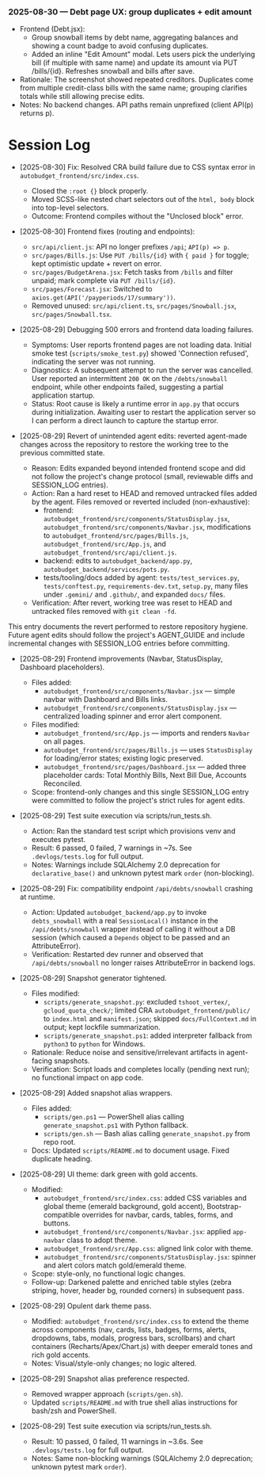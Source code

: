 ### 2025-08-30 — Debt page UX: group duplicates + edit amount

- Frontend (Debt.jsx):
  - Group snowball items by debt name, aggregating balances and showing a count badge to avoid confusing duplicates.
  - Added an inline "Edit Amount" modal. Lets users pick the underlying bill (if multiple with same name) and update its amount via PUT /bills/{id}. Refreshes snowball and bills after save.
- Rationale: The screenshot showed repeated creditors. Duplicates come from multiple credit-class bills with the same name; grouping clarifies totals while still allowing precise edits.
- Notes: No backend changes. API paths remain unprefixed (client API(p) returns p).

# Session Log

- [2025-08-30] Fix: Resolved CRA build failure due to CSS syntax error in `autobudget_frontend/src/index.css`.

  - Closed the `:root {}` block properly.
  - Moved SCSS-like nested chart selectors out of the `html, body` block into top-level selectors.
  - Outcome: Frontend compiles without the "Unclosed block" error.

- [2025-08-30] Frontend fixes (routing and endpoints):

  - `src/api/client.js`: API no longer prefixes `/api`; `API(p) => p`.
  - `src/pages/Bills.js`: Use `PUT /bills/{id}` with `{ paid }` for toggle; kept optimistic update + revert on error.
  - `src/pages/BudgetArena.jsx`: Fetch tasks from `/bills` and filter unpaid; mark complete via `PUT /bills/{id}`.
  - `src/pages/Forecast.jsx`: Switched to `axios.get(API('/payperiods/17/summary'))`.
  - Removed unused: `src/api/client.ts`, `src/pages/Snowball.jsx`, `src/pages/Snowball.tsx`.

- [2025-08-29] Debugging 500 errors and frontend data loading failures.

  - Symptoms: User reports frontend pages are not loading data. Initial smoke test (`scripts/smoke_test.py`) showed 'Connection refused', indicating the server was not running.
  - Diagnostics: A subsequent attempt to run the server was cancelled. User reported an intermittent `200 OK` on the `/debts/snowball` endpoint, while other endpoints failed, suggesting a partial application startup.
  - Status: Root cause is likely a runtime error in `app.py` that occurs during initialization. Awaiting user to restart the application server so I can perform a direct launch to capture the startup error.

- [2025-08-29] Revert of unintended agent edits: reverted agent-made changes across the repository to restore the working tree to the previous committed state.
  - Reason: Edits expanded beyond intended frontend scope and did not follow the project's change protocol (small, reviewable diffs and SESSION_LOG entries).
  - Action: Ran a hard reset to HEAD and removed untracked files added by the agent. Files removed or reverted included (non-exhaustive):
    - frontend: `autobudget_frontend/src/components/StatusDisplay.jsx`, `autobudget_frontend/src/components/Navbar.jsx`, modifications to `autobudget_frontend/src/pages/Bills.js`, `autobudget_frontend/src/App.js`, and `autobudget_frontend/src/api/client.js`.
    - backend: edits to `autobudget_backend/app.py`, `autobudget_backend/services/pots.py`.
    - tests/tooling/docs added by agent: `tests/test_services.py`, `tests/conftest.py`, `requirements-dev.txt`, `setup.py`, many files under `.gemini/` and `.github/`, and expanded `docs/` files.
  - Verification: After revert, working tree was reset to HEAD and untracked files removed with `git clean -fd`.

This entry documents the revert performed to restore repository hygiene. Future agent edits should follow the project's AGENT_GUIDE and include incremental changes with SESSION_LOG entries before committing.

- [2025-08-29] Frontend improvements (Navbar, StatusDisplay, Dashboard placeholders).

  - Files added:
    - `autobudget_frontend/src/components/Navbar.jsx` — simple navbar with Dashboard and Bills links.
    - `autobudget_frontend/src/components/StatusDisplay.jsx` — centralized loading spinner and error alert component.
  - Files modified:
    - `autobudget_frontend/src/App.js` — imports and renders `Navbar` on all pages.
    - `autobudget_frontend/src/pages/Bills.js` — uses `StatusDisplay` for loading/error states; existing logic preserved.
    - `autobudget_frontend/src/pages/Dashboard.jsx` — added three placeholder cards: Total Monthly Bills, Next Bill Due, Accounts Reconciled.
  - Scope: frontend-only changes and this single SESSION_LOG entry were committed to follow the project's strict rules for agent edits.

- [2025-08-29] Test suite execution via scripts/run_tests.sh.

  - Action: Ran the standard test script which provisions venv and executes pytest.
  - Result: 6 passed, 0 failed, 7 warnings in ~7s. See `.devlogs/tests.log` for full output.
  - Notes: Warnings include SQLAlchemy 2.0 deprecation for `declarative_base()` and unknown pytest mark `order` (non-blocking).

- [2025-08-29] Fix: compatibility endpoint `/api/debts/snowball` crashing at runtime.

  - Action: Updated `autobudget_backend/app.py` to invoke `debts_snowball` with a real `SessionLocal()` instance in the `/api/debts/snowball` wrapper instead of calling it without a DB session (which caused a `Depends` object to be passed and an AttributeError).
  - Verification: Restarted dev runner and observed that `/api/debts/snowball` no longer raises AttributeError in backend logs.

- [2025-08-29] Snapshot generator tightened.

  - Files modified:
    - `scripts/generate_snapshot.py`: excluded `tshoot_vertex/`, `gcloud_quota_check/`; limited CRA `autobudget_frontend/public/` to `index.html` and `manifest.json`; skipped `docs/FullContext.md` in output; kept lockfile summarization.
    - `scripts/generate_snapshot.ps1`: added interpreter fallback from `python3` to `python` for Windows.
  - Rationale: Reduce noise and sensitive/irrelevant artifacts in agent-facing snapshots.
  - Verification: Script loads and completes locally (pending next run); no functional impact on app code.

- [2025-08-29] Added snapshot alias wrappers.

  - Files added:
    - `scripts/gen.ps1` — PowerShell alias calling `generate_snapshot.ps1` with Python fallback.
    - `scripts/gen.sh` — Bash alias calling `generate_snapshot.py` from repo root.
  - Docs: Updated `scripts/README.md` to document usage. Fixed duplicate heading.

- [2025-08-29] UI theme: dark green with gold accents.

  - Modified:
    - `autobudget_frontend/src/index.css`: added CSS variables and global theme (emerald background, gold accent), Bootstrap-compatible overrides for navbar, cards, tables, forms, and buttons.
    - `autobudget_frontend/src/components/Navbar.jsx`: applied `app-navbar` class to adopt theme.
    - `autobudget_frontend/src/App.css`: aligned link color with theme.
    - `autobudget_frontend/src/components/StatusDisplay.jsx`: spinner and alert colors match gold/emerald theme.
  - Scope: style-only, no functional logic changes.
  - Follow-up: Darkened palette and enriched table styles (zebra striping, hover, header bg, rounded corners) in subsequent pass.

- [2025-08-29] Opulent dark theme pass.

  - Modified: `autobudget_frontend/src/index.css` to extend the theme across components (nav, cards, lists, badges, forms, alerts, dropdowns, tabs, modals, progress bars, scrollbars) and chart containers (Recharts/Apex/Chart.js) with deeper emerald tones and rich gold accents.
  - Notes: Visual/style-only changes; no logic altered.

- [2025-08-29] Snapshot alias preference respected.

  - Removed wrapper approach (`scripts/gen.sh`).
  - Updated `scripts/README.md` with true shell alias instructions for bash/zsh and PowerShell.

- [2025-08-29] Test suite execution via scripts/run_tests.sh.

  - Result: 10 passed, 0 failed, 11 warnings in ~3.6s. See `.devlogs/tests.log` for full output.
  - Notes: Same non-blocking warnings (SQLAlchemy 2.0 deprecation; unknown pytest mark `order`).
